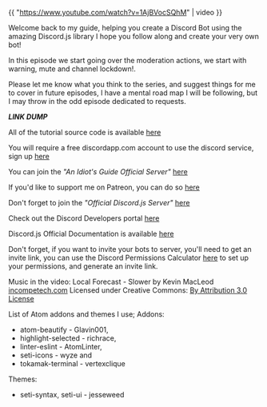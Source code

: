 {{ "https://www.youtube.com/watch?v=1AjBVocSQhM" | video }}

Welcome back to my guide, helping you create a Discord Bot using the amazing Discord.js library I hope you follow along and create your very own bot!

In this episode we start going over the moderation actions, we start with warning, mute and channel lockdown!.

Please let me know what you think to the series, and suggest things for me to cover in future episodes, I have a mental road map I will be following, but I may throw in the odd episode dedicated to requests.

***LINK DUMP***

All of the tutorial source code is available [here](https://github.com/AnIdiotsGuide/Tutorial-Bot)

You will require a free discordapp.com account to use the discord service, sign up [here](https://discordapp.com/hypesquad?ref=PYisfiCTRf)

You can join the _"An Idiot's Guide Official Server"_ [here](https://discord.gg/gkZCQtH)

If you'd like to support me on Patreon, you can do so [here](https://www.patreon.com/anidiotsguide)

Don't forget to join the _"Official Discord.js Server"_ [here](https://discord.gg/bRCvFy9)

Check out the Discord Developers portal [here](https://discordapp.com/developers/docs/intro)

Discord.js Official Documentation is available [here](https://discord.js.org/#!/)

Don't forget, if you want to invite your bots to server, you'll need to get an invite link, you can use the Discord Permissions Calculator [here](https://finitereality.github.io/permissions/?v=0) to set up your permissions, and generate an invite link.

Music in the video:
Local Forecast - Slower by Kevin MacLeod [incompetech.com](incompetech.com)
Licensed under Creative Commons: [By Attribution 3.0 License](http://creativecommons.org/licenses/by/3.0/)

List of Atom addons and themes I use;
Addons:

* atom-beautify - Glavin001,
* highlight-selected - richrace,
* linter-eslint - AtomLinter,
* seti-icons - wyze and
* tokamak-terminal - vertexclique

Themes:

* seti-syntax, seti-ui - jesseweed
